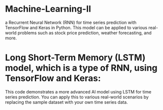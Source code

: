 # Machine-Learning-II

a Recurrent Neural Network (RNN) for time series prediction with TensorFlow and Keras in Python. 
This model can be applied to various real-world problems such as stock price prediction, weather forecasting, and more.

# Long Short-Term Memory (LSTM) model, which is a type of RNN, using TensorFlow and Keras:

This code demonstrates a more advanced AI model using LSTM for time series prediction. You can apply this to various real-world scenarios by replacing the sample dataset with your own time series data.